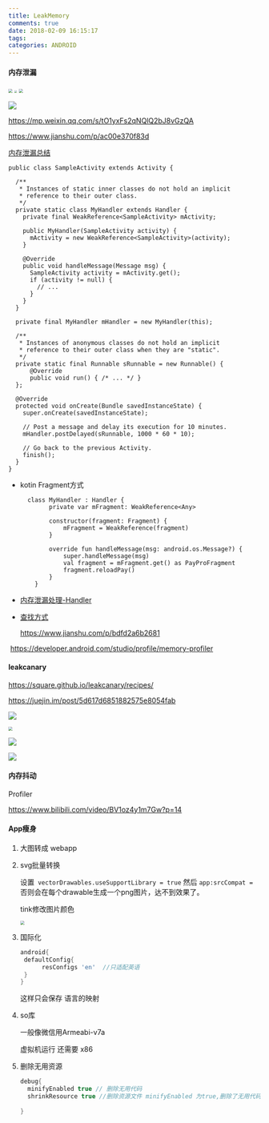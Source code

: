 ```yaml
---
title: LeakMemory
comments: true
date: 2018-02-09 16:15:17
tags:
categories: ANDROID
---
```








#### 内存泄漏

<img src="LeakMemory/2021-07-31_leankreson.png" style="zoom:50%;" />



<img src="/Users/john/Documents/noteforme.github.io/source/_posts/LeakMemory/2021-07-31_4.28_oom.png" style="zoom:33%;" />





<img src="/Users/john/Documents/noteforme.github.io/source/_posts/LeakMemory/2021-07-31_4_webview.png" style="zoom:50%;" />



![](/Users/john/Documents/noteforme.github.io/source/_posts/LeakMemory/2021-07-31_4_thread.png)

https://mp.weixin.qq.com/s/tO1yxFs2qNQlQ2bJ8vGzQA

https://www.jianshu.com/p/ac00e370f83d

[内存泄漏总结](https://github.com/francistao/LearningNotes/blob/master/Part1/Android/Android%E5%86%85%E5%AD%98%E6%B3%84%E6%BC%8F%E6%80%BB%E7%BB%93.md)

```
public class SampleActivity extends Activity {

  /**
   * Instances of static inner classes do not hold an implicit
   * reference to their outer class.
   */
  private static class MyHandler extends Handler {
    private final WeakReference<SampleActivity> mActivity;

    public MyHandler(SampleActivity activity) {
      mActivity = new WeakReference<SampleActivity>(activity);
    }

    @Override
    public void handleMessage(Message msg) {
      SampleActivity activity = mActivity.get();
      if (activity != null) {
        // ...
      }
    }
  }

  private final MyHandler mHandler = new MyHandler(this);

  /**
   * Instances of anonymous classes do not hold an implicit
   * reference to their outer class when they are "static".
   */
  private static final Runnable sRunnable = new Runnable() {
      @Override
      public void run() { /* ... */ }
  };

  @Override
  protected void onCreate(Bundle savedInstanceState) {
    super.onCreate(savedInstanceState);

    // Post a message and delay its execution for 10 minutes.
    mHandler.postDelayed(sRunnable, 1000 * 60 * 10);
    
    // Go back to the previous Activity.
    finish();
  }
}
```

* kotin Fragment方式

  ```
    class MyHandler : Handler {
          private var mFragment: WeakReference<Any>
  
          constructor(fragment: Fragment) {
              mFragment = WeakReference(fragment)
          }
  
          override fun handleMessage(msg: android.os.Message?) {
              super.handleMessage(msg)
              val fragment = mFragment.get() as PayProFragment
              fragment.reloadPay()
          }
      }
  ```

  

* [内存泄漏处理-Handler](https://www.jianshu.com/p/63aead89f3b9)

* [查找方式](https://juejin.im/entry/589542ed2f301e0069054007)

  https://www.jianshu.com/p/bdfd2a6b2681

​    https://developer.android.com/studio/profile/memory-profiler



#### leakcanary

https://square.github.io/leakcanary/recipes/

https://juejin.im/post/5d617d6851882575e8054fab



![](LeakMemory/2021-07-31_10.4_leankcanary.png)





<img src="LeakMemory/2021-07-31_10.41_leankcanry_1.png" style="zoom:50%;" />

![](LeakMemory/2021-07-31_10.4_leakcanary_2.png)

![](/Users/john/Documents/noteforme.github.io/source/_posts/LeakMemory/2021-07-31_10.48_leakcanry3.png)







#### 内存抖动

Profiler



https://www.bilibili.com/video/BV1oz4y1m7Gw?p=14



#### App瘦身

1. 大图转成 webapp

2. svg批量转换

   设置` vectorDrawables.useSupportLibrary = true`  然后 `app:srcCompat = ` 否则会在每个drawable生成一个png图片，达不到效果了。

   tink修改图片颜色

   <img src="LeakMemory/2021-08-01_4.4_image_tint.png" style="zoom:50%;" />

3. 国际化

   ```groovy
   android{
   	defaultConfig{
   		 resConfigs 'en'  //只适配英语
   	}
   }
   ```

    这样只会保存 语言的映射

4. so库

    一般像微信用Armeabi-v7a

   虚拟机运行 还需要 x86

5. 删除无用资源

   ```groovy
   debug{
     minifyEnabled true // 删除无用代码
     shrinkResource true //删除资源文件 minifyEnabled 为true,删除了无用代码，这个才知道删除哪些资源。
     
   }
   ```

   


